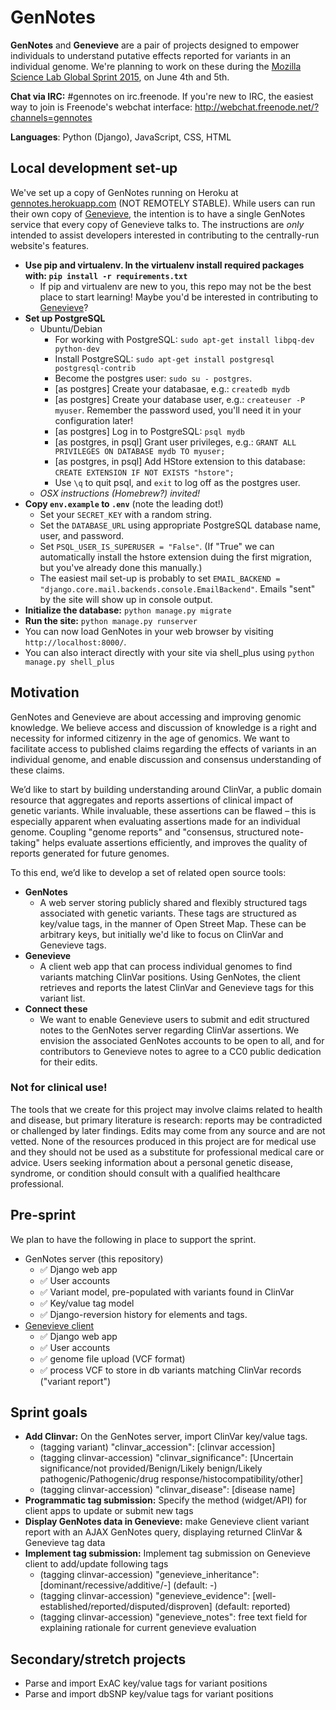 # GenNotes

**GenNotes** and **Genevieve** are a pair of projects designed to empower
individuals to understand putative effects reported for variants in an
individual genome. We're planning to work on these during the [Mozilla Science
Lab Global Sprint 2015](https://www.mozillascience.org/global-sprint-2015), on
June 4th and 5th.

**Chat via IRC:** #gennotes on irc.freenode. If you're new to IRC, the easiest
way to join is Freenode's webchat interface:
http://webchat.freenode.net/?channels=gennotes

**Languages**: Python (Django), JavaScript, CSS, HTML

## Local development set-up

We've set up a copy of GenNotes running on Heroku at
[gennotes.herokuapp.com](http://gennotes.herokuapp.com/) (NOT REMOTELY STABLE).
While users can run their own copy of
[Genevieve](https://github.com/PersonalGenomesOrg/genevieve), the intention
is to have a single GenNotes service that every copy of Genevieve talks to.
The instructions are *only* intended to assist developers interested in
contributing to the centrally-run website's features.

* **Use pip and virtualenv. In the virtualenv install required packages with:
`pip install -r requirements.txt`**
  * If pip and virtualenv are new to you, this repo may not be the best place
to start learning! Maybe you'd be interested in contributing to [Genevieve](https://github.com/PersonalGenomesOrg/genevieve)?
* **Set up PostgreSQL**
  * Ubuntu/Debian
    * For working with PostgreSQL: `sudo apt-get install libpq-dev python-dev`
    * Install PostgreSQL: `sudo apt-get install postgresql postgresql-contrib`
    * Become the postgres user: `sudo su - postgres`.
    * [as postgres] Create your databasae, e.g.: `createdb mydb`
    * [as postgres] Create your database user, e.g.: `createuser -P myuser`. Remember the password used, you'll need it in your configuration later!
    * [as postgres] Log in to PostgreSQL: `psql mydb`
    * [as postgres, in psql] Grant user privileges, e.g.: `GRANT ALL PRIVILEGES ON DATABASE mydb TO myuser;`
    * [as postgres, in psql] Add HStore extension to this database: `CREATE EXTENSION IF NOT EXISTS "hstore";`
    * Use `\q` to quit psql, and `exit` to log off as the postgres user.
  * *OSX instructions (Homebrew?) invited!*
* **Copy `env.example` to `.env`** (note the leading dot!)
  * Set your `SECRET_KEY` with a random string.
  * Set the `DATABASE_URL` using appropriate PostgreSQL database name, user, and password.
  * Set `PSQL_USER_IS_SUPERUSER = "False"`. (If "True" we can automatically install the hstore extension duing the first migration, but you've already done this manually.)
  * The easiest mail set-up is probably to set `EMAIL_BACKEND = "django.core.mail.backends.console.EmailBackend"`. Emails "sent" by the site will show up in console output.
* **Initialize the database:** `python manage.py migrate`
* **Run the site:** `python manage.py runserver`
* You can now load GenNotes in your web browser by visiting `http://localhost:8000/`.
* You can also interact directly with your site via shell_plus using `python manage.py shell_plus`

## Motivation

GenNotes and Genevieve are about accessing and improving genomic knowledge. We believe access and discussion of knowledge is a right and necessity for informed citizenry in the age of genomics. We want to facilitate access to published claims regarding the effects of variants in an individual genome, and enable discussion and consensus understanding of these claims.

We’d like to start by building understanding around ClinVar, a public domain resource that aggregates and reports assertions of clinical impact of genetic variants. While invaluable, these assertions can be flawed – this is especially apparent when evaluating assertions made for an individual genome. Coupling "genome reports" and "consensus, structured note-taking" helps evaluate assertions efficiently, and improves the quality of reports generated for future genomes.

To this end, we’d like to develop a set of related open source tools:
- **GenNotes**
  - A web server storing publicly shared and flexibly structured tags associated with genetic variants. These tags are structured as key/value tags, in the manner of Open Street Map. These can be arbitrary keys, but initially we'd like to focus on ClinVar and Genevieve tags.
- **Genevieve**
  - A client web app that can process individual genomes to find variants matching ClinVar positions. Using GenNotes, the client retrieves and reports the latest ClinVar and Genevieve tags for this variant list.
- **Connect these**
  - We want to enable Genevieve users to submit and edit structured notes to the GenNotes server regarding ClinVar assertions. We envision the associated GenNotes accounts to be open to all, and for contributors to Genevieve notes to agree to a CC0 public dedication for their edits.

### Not for clinical use!

The tools that we create for this project may involve claims related to health and disease, but primary literature is research: reports may be contradicted or challenged by later findings. Edits may come from any source and are not vetted. None of the resources produced in this project are for medical use and they should not be used as a substitute for professional medical care or advice. Users seeking information about a personal genetic disease, syndrome, or condition should consult with a qualified healthcare professional.

## Pre-sprint

We plan to have the following in place to support the sprint.
- GenNotes server (this repository)
  - :white_check_mark: Django web app
  - :white_check_mark: User accounts
  - :white_check_mark: Variant model, pre-populated with variants found in ClinVar
  - :white_check_mark: Key/value tag model
  - :white_check_mark: Django-reversion history for elements and tags.
- [Genevieve client](https://github.com/PersonalGenomesOrg/genevieve)
  - :white_check_mark: Django web app
  - :white_check_mark: User accounts
  - :white_check_mark: genome file upload (VCF format)
  - :white_check_mark: process VCF to store in db variants matching ClinVar records ("variant report")

## Sprint goals
- **Add Clinvar:** On the GenNotes server, import ClinVar key/value tags.
  - (tagging variant) "clinvar_accession": [clinvar accession]
  - (tagging clinvar-accession) "clinvar_significance": [Uncertain significance/not provided/Benign/Likely benign/Likely pathogenic/Pathogenic/drug response/histocompatibility/other]
  - (tagging clinvar-accession) "clinvar_disease": [disease name]
- **Programmatic tag submission:** Specify the method (widget/API) for client apps to update or submit new tags
- **Display GenNotes data in Genevieve:** make Genevieve client variant report with an AJAX GenNotes query, displaying returned ClinVar & Genevieve tag data
- **Implement tag submission:** Implement tag submission on Genevieve client to add/update following tags
  - (tagging clinvar-accession) "genevieve_inheritance": [dominant/recessive/additive/-] (default: -)
  - (tagging clinvar-accession) "genevieve_evidence": [well-established/reported/disputed/disproven] (default: reported)
  - (tagging clinvar-accession) "genevieve_notes": free text field for explaining rationale for current genevieve evaluation

## Secondary/stretch projects
- Parse and import ExAC key/value tags for variant positions
- Parse and import dbSNP key/value tags for variant positions
